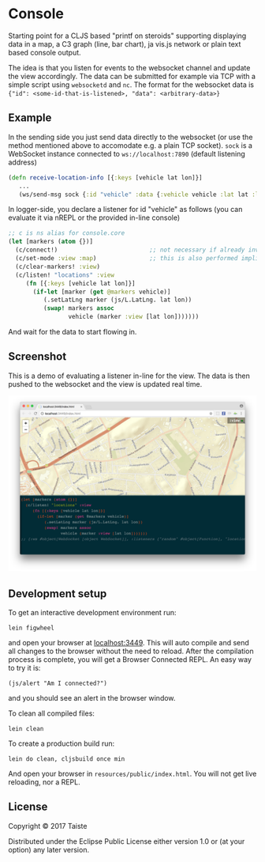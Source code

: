 # Console

Starting point for a CLJS based "printf on steroids" supporting displaying data in a map, a C3 graph (line, bar
chart), ja vis.js network or plain text based console output.

The idea is that you listen for events to the websocket channel and update the view accordingly. The data can be
submitted for example via TCP with a simple script using `websocketd` and `nc`. The format for the websocket data is
`{"id": <some-id-that-is-listened>, "data": <arbitrary-data>}`

## Example

In the sending side you just send data directly to the websocket (or use the method
mentioned above to accomodate e.g. a plain TCP socket). `sock` is a WebSocket instance
connected to `ws://localhost:7890` (default listening address)

```clojure
(defn receive-location-info [{:keys [vehicle lat lon]}]
   ...
   (ws/send-msg sock {:id "vehicle" :data {:vehicle vehicle :lat lat :lon lon}))
```

In logger-side, you declare a listener for id "vehicle"  as follows (you can evaluate it
via nREPL or the provided in-line console)

```clojure
;; c is ns alias for console.core
(let [markers (atom {})]
  (c/connect!)                          ;; not necessary if already invoked in the session
  (c/set-mode :view :map)               ;; this is also performed implicitly by the map operations
  (c/clear-markers! :view)
  (c/listen! "locations" :view
     (fn [{:keys [vehicle lat lon]}]
       (if-let [marker (get @markers vehicle)]
          (.setLatLng marker (js/L.LatLng. lat lon))
          (swap! markers assoc
                 vehicle (marker :view [lat lon]))))))
```

And wait for the data to start flowing in.

## Screenshot

This is a demo of evaluating a listener in-line for the view. The data is then pushed to
the websocket and the view is updated real time.

![Screenshot](screenshot.png)

## Development setup

To get an interactive development environment run:

    lein figwheel

and open your browser at [localhost:3449](http://localhost:3449/).
This will auto compile and send all changes to the browser without the
need to reload. After the compilation process is complete, you will
get a Browser Connected REPL. An easy way to try it is:

    (js/alert "Am I connected?")

and you should see an alert in the browser window.

To clean all compiled files:

    lein clean

To create a production build run:

    lein do clean, cljsbuild once min

And open your browser in `resources/public/index.html`. You will not
get live reloading, nor a REPL.

## License

Copyright © 2017 Taiste

Distributed under the Eclipse Public License either version 1.0 or (at your option) any later version.
